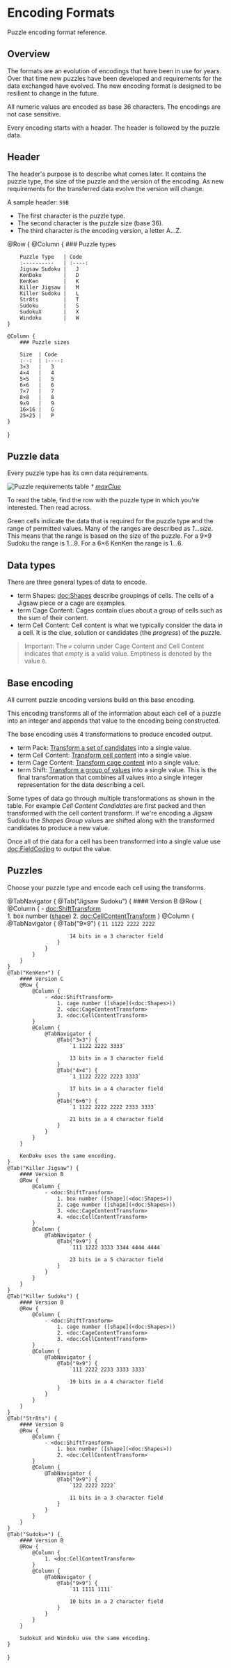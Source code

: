 # Encoding Formats

Puzzle encoding format reference.

## Overview

The formats are an evolution of encodings that have been in use for years. Over that time new puzzles have been developed and requirements
for the data exchanged have evolved. The new encoding format is designed to be resilient to change in the future.

All numeric values are encoded as base 36 characters. The encodings are not case sensitive.

Every encoding starts with a header. The header is followed by the puzzle data.

## Header

The header's purpose is to describe what comes later. It contains the puzzle type, the size of the puzzle and the version of the encoding.
As new requirements for the transferred data evolve the version will change.

A sample header: `S9B`
- The first character is the puzzle type.
- The second character is the puzzle size (base 36).
- The third character is the encoding version, a letter A…Z.

@Row {
    @Column {
        ### Puzzle types

        Puzzle Type   | Code
        :----------   | :----:
        Jigsaw Sudoku |   J
        KenDoku       |   D
        KenKen        |   K
        Killer Jigsaw |   M
        Killer Sudoku |   L
        Str8ts        |   T
        Sudoku        |   S
        SudokuX       |   X
        Windoku       |   W       
    }
    
    @Column {
        ### Puzzle sizes

        Size  | Code
        :--:  | :----:
        3×3   |   3
        4×4   |   4
        5×5   |   5
        6×6   |   6
        7×7   |   7
        8×8   |   8
        9×9   |   9
        16×16 |   G
        25×25 |   P 
    }
}

## Puzzle data

Every puzzle type has its own data requirements.

![Puzzle requirements table](PuzzleRequirements)
*† [maxClue](<doc:CageContentTransform#Limitations>)*

To read the table, find the row with the puzzle type in which you're interested. Then read across.

Green cells indicate the data that is required for the puzzle type and the range of permitted values. Many of the ranges are described as *1…size*. This means that the range is based on the size of the puzzle. For a 9×9 Sudoku the range is 1…9. For a 6×6 KenKen the range is 1…6.

## Data types

There are three general types of data to encode.

- term Shapes: <doc:Shapes> describe groupings of cells. The cells of a Jigsaw piece or a cage are examples.
- term Cage Content: Cages contain clues about a group of cells such as the sum of their content.
- term Cell Content: Cell content is what we typically consider the data *in* a cell. It is the clue, solution or candidates (the *progress*) of the puzzle.

> Important: The `∅` column under Cage Content and Cell Content indicates that *empty* is a valid value. Emptiness is denoted by the value `0`.

## Base encoding

All current puzzle encoding versions build on this base encoding.

This encoding transforms all of the information about each cell of a puzzle into an integer and appends
that value to the encoding being constructed. 

The base encoding uses 4 transformations to produce encoded output.

- term Pack: [Transform a set of candidates](<doc:PackCandidates>) into a single value.
- term Cell Content: [Transform cell content](<doc:CellContentTransform>) into a single value.
- term Cage Content: [Transform cage content](<doc:CageContentTransform>) into a single value.
- term Shift: [Transform a group of values](<doc:ShiftTransform>) into a single value. This is the final transformation that combines all values into a single integer representation for the data describing a cell.

Some types of data go through multiple transformations as shown in the table. For example *Cell Content Candidates* are first packed and then transformed with the cell content transform. If we're encoding a Jigsaw Sudoku the *Shapes Group* values are shifted along with the transformed candidates to produce a new value.

Once all of the data for a cell has been transformed into a single value use <doc:FieldCoding> to output the value.

## Puzzles

Choose your puzzle type and encode each cell using the transforms.

@TabNavigator {
    @Tab("Jigsaw Sudoku") {
        #### Version B
        @Row {
            @Column {
                - <doc:ShiftTransform>                
                    1. box number ([shape](<doc:Shapes>))
                    2. <doc:CellContentTransform>
            }
            @Column {
                @TabNavigator {
                    @Tab("9×9") {
                        `11 1122 2222 2222`
                        
                        14 bits in a 3 character field
                    }
                }
            }
        }
    }
    @Tab("KenKen+") {
        #### Version C
        @Row {
            @Column {
                - <doc:ShiftTransform>
                    1. cage number ([shape](<doc:Shapes>))
                    2. <doc:CageContentTransform>
                    3. <doc:CellContentTransform>
            }
            @Column {
                @TabNavigator {
                    @Tab("3×3") {
                        `1 1122 2222 3333`
                        
                        13 bits in a 3 character field
                    }
                    @Tab("4×4") {
                        `1 1122 2222 2223 3333`
                        
                        17 bits in a 4 character field
                    }
                    @Tab("6×6") {
                        `1 1122 2222 2222 2333 3333`
                        
                        21 bits in a 4 character field
                    }
                }
            }
        }
        
        KenDoku uses the same encoding.
    }
    @Tab("Killer Jigsaw") {
        #### Version B
        @Row {
            @Column {
                - <doc:ShiftTransform>
                    1. box number ([shape](<doc:Shapes>))
                    2. cage number ([shape](<doc:Shapes>))
                    3. <doc:CageContentTransform>
                    4. <doc:CellContentTransform>
            }
            @Column {
                @TabNavigator {
                    @Tab("9×9") {
                        `111 1222 3333 3344 4444 4444`
                        
                        23 bits in a 5 character field
                    }
                }
            }
        }
    }
    @Tab("Killer Sudoku") {
        #### Version B
        @Row {
            @Column {
                - <doc:ShiftTransform>
                    1. cage number ([shape](<doc:Shapes>))
                    2. <doc:CageContentTransform>
                    3. <doc:CellContentTransform>
            }
            @Column {
                @TabNavigator {
                    @Tab("9×9") {
                        `111 2222 2233 3333 3333`
                        
                        19 bits in a 4 character field
                    }
                }
            }
        }
    }
    @Tab("Str8ts") {
        #### Version B
        @Row {
            @Column {
                - <doc:ShiftTransform>
                    1. box number ([shape](<doc:Shapes>))
                    2. <doc:CellContentTransform>
            }
            @Column {
                @TabNavigator {
                    @Tab("9×9") {
                        `122 2222 2222`
                        
                        11 bits in a 3 character field
                    }
                }
            }
        }
    }
    @Tab("Sudoku+") {
        #### Version B
        @Row {
            @Column {
                1. <doc:CellContentTransform>
            }
            @Column {
                @TabNavigator {
                    @Tab("9×9") {
                        `11 1111 1111`
                        
                        10 bits in a 2 character field
                    }
                }
            }
        }
        
        SudokuX and Windoku use the same encoding.        
    }
}
